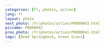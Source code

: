 ```yaml
---
categories: [fr, photos, action]
lang: fr
layout: photo
next_photo: /fr/photos/action/P0000043.html
picname: P0000042
prev_photo: /fr/photos/action/P0000041.html
tags: [Dead Springbock, Green Grass]
---
```

